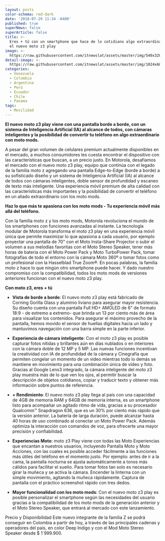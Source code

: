 ```yaml
---
layout: posts
color-schema: red-dark
date: '2018-07-29 11:34 -0400'
published: true
superNews: false
superArticle: false
title: >-
  Eres + tú con un smartphone que hace de lo cotidiano algo extraordinario como
  el nuevo moto z3 play
image: >-
  https://raw.githubusercontent.com/itnewslat/assets/master/img/540x320/Motorola-z3-Speeker-p.jpg
detail-image: >-
  https://raw.githubusercontent.com/itnewslat/assets/master/img/1024x680/Motorola-z3-Speeker-g.jpg
categories:
  - Venezuela
  - Colombia
  - Argentina
  - Perú
  - Ecuador
  - Chile
  - Panama
tags:
  - Movilidad
---
```

**El nuevo moto z3 play viene con una pantalla borde a borde, con un sistema de Inteligencia Artificial (IA) al alcance de todos, con cámaras inteligentes y la posibilidad de convertir tu teléfono en algo extraordinario con moto mods.**

A pesar del gran volumen de celulares premium actualmente disponibles en el mercado, a muchos consumidores les cuesta encontrar el dispositivo con las características que buscan, a un precio justo. En Motorola, desafiamos el mercado con el nuevo moto z3 play, equipo que continúa con el legado de la familia moto z agregando una pantalla Edge-to-Edge (borde a borde) a su sofisticado diseño y un sistema de Inteligencia Artificial (IA) al alcance de todos con cámaras inteligentes, doble sensor de profundidad y escaneo de texto más inteligente. Una experiencia móvil premium de alta calidad con las características más importantes y la posibilidad de convertir el teléfono en un aliado extraordinario con los moto mods. 

**Haz lo que más te apasiona con los moto mods -  Tu experiencia móvil más allá del teléfono.**

Con la familia moto z y los moto mods, Motorola revoluciona el mundo de los smartphones con funciones avanzadas al instante.  La tecnología modular de Motorola transforma el moto z3 play en una experiencia móvil única que permite maximizar lo que apasiona a cada usuario, por ejemplo proyectar una pantalla de 70" con el Moto Insta-Share Projector o subir el volumen a sus melodías favoritas con el Moto Stereo Speaker, tener más horas de bateria con el Moto Power Pack y Moto TurboPower Pack, tomar fotografías de todo el entorno con la cámara Moto 360º o tomar fotos como un profesional con la Hasselblad True Zoom®.  En pocas palabras, la familia moto z hace lo que ningún otro smartphone puede hacer. Y dado nuestro compromiso con la compatibilidad, todos los moto mods de versiones anteriores funcionan con el nuevo moto z3 play.

**Con moto z3, eres + tú**

- **Vista de borde a borde**: El nuevo moto z3 play está fabricado de Corning Gorilla Glass y aluminio liviano para asegurar mayor resistencia.  Su diseño cuenta con una pantalla Full HD+ AMOLED de 6" de formato 18:9 - de extremo a extremo- que brinda un 13 por ciento más de área para visualizar los contenidos. Para asegurar el máximo provecho de la pantalla, hemos movido el sensor de huellas digitales hacia un lado y mantuvimos navegación con una barra simple en la parte inferior.

- **Experiencia de cámara inteligente**: Con el moto z3 play  es posible capturar fotos nítidas y brillantes aún en días nublados o en interiores con la cámara doble de 12 MP y 5 MP. Las nuevas funciones incentivan la creatividad con IA de profundidad de la cámara y Cinegrafía que permiten congelar un momento de un video mientras todo lo demás se mantiene en movimiento para una combinación única de video y foto.  Gracias al Google Lens3 integrado, la cámara inteligente del moto z3 play muestra más de lo que ven los ojos, al permitir buscar la descripción de objetos cotidianos, copiar y traducir texto y obtener más información sobre puntos de referencia.  

- **+ Rendimiento**: El nuevo moto z3 play llega al país con una capacidad de 4GB de memoria RAM y  64GB de memoria interna, es un smartphone listo para acompañar un agitado ritmo de vida, gracias a su procesador Qualcomm™ Snapdragon 636, que es un 30% por ciento más rápido que la versión anterior.  La batería de larga duración, puede alcanzar hasta 40 horas de uso combinado al conectar un Moto Power Pack.  Además optimiza la interacción con comandos de voz, para ofrecerte una mayor precisión y confiabilidad.   

- **Experiencias Moto**: moto z3 Play viene con todas las Moto Experiencias que encantan a nuestros usuarios, incluyendo Pantalla Moto y Moto Acciones, con las cuales es posible acceder fácilmente a las funciones más útiles del teléfono en el momento justo. Por ejemplo: antes de ir a la cama, la pantalla nocturna se ajusta automáticamente a tonos más cálidos para facilitar el sueño. Para tomar fotos tan solo es necesario girar la muñeca y se activa la cámara. Encender la linterna con un simple movimiento, agitando la muñeca rápidamente. Captura de pantalla con el práctico screenshot rápido con tres dedos. 

- **Mayor funcionalidad con los moto mods**: Con el nuevo moto z3 play es posible personalizar el smartphone según las necesidades del usuario gracias a la compatibilidad de los moto mods de la generación anterior y el Moto Stereo Speaker, que entrará al mercado con este lanzamiento.

Precio y Disponibilidad Este nuevo integrante de la familia Z se podrá conseguir en Colombia a partir de hoy, a través de las principales cadenas y operadores del país, en color Deep Indigo y con el Mod Moto Stereo Speaker desde $ 1´999.900.